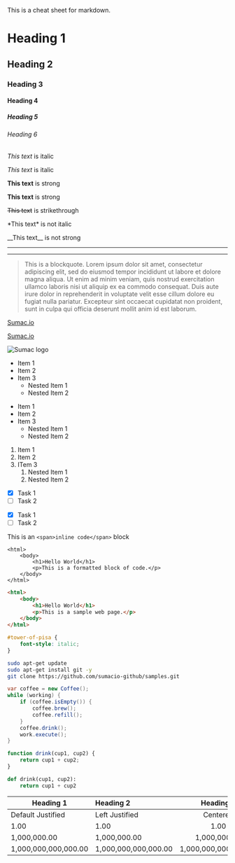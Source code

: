 This is a cheat sheet for markdown.

<!-- Headings -->
# Heading 1
## Heading 2
### Heading 3
#### Heading 4
##### Heading 5
###### Heading 6

<!-- Italics -->
*This text* is italic

_This text_ is italic

<!-- Strong -->
**This text** is strong

__This text__ is strong

<!-- Strikethrough -->
~~This text~~ is strikethrough

<!-- Escape Characters -->
\*This text\* is not italic

\_\_This text\_\_ is not strong

<!-- Horizontal Rule -->
___
---

<!-- Blockquote -->
> This is a blockquote. Lorem ipsum dolor sit amet, consectetur adipiscing elit, sed do eiusmod tempor incididunt ut labore et dolore magna aliqua. Ut enim ad minim veniam, quis nostrud exercitation ullamco laboris nisi ut aliquip ex ea commodo consequat. Duis aute irure dolor in reprehenderit in voluptate velit esse cillum dolore eu fugiat nulla pariatur. Excepteur sint occaecat cupidatat non proident, sunt in culpa qui officia deserunt mollit anim id est laborum.

<!-- Links -->
[Sumac.io](https://github.com/sumacio-github)

[Sumac.io](https://github.com/sumacio-github "Hover over title")

<!-- Images -->
![Sumac logo](https://avatars0.githubusercontent.com/u/54295791?s=200&v=4)

<!-- Unordered List -->
* Item 1
* Item 2
* Item 3
    * Nested Item 1
    * Nested Item 2
- Item 1
- Item 2
- Item 3
    - Nested Item 1
    - Nested Item 2

<!-- Ordered List -->
1. Item 1
1. Item 2
1. ITem 3
    1. Nested Item 1
    1. Nested Item 2

<!-- Task List -->
* [x] Task 1
* [ ] Task 2
- [x] Task 1
- [ ] Task 2

<!-- Inline Code -->
This is an `<span>inline code</span>` block

<!-- Code Block -->
```
<html>
    <body>
        <h1>Hello World</h1>
        <p>This is a formatted block of code.</p>
    </body>
</html>
```
```html
<html>
    <body>
        <h1>Hello World</h1>
        <p>This is a sample web page.</p>
    </body>
</html>
```
```css
#tower-of-pisa {
    font-style: italic;
}
```
```bash
sudo apt-get update
sudo apt-get install git -y
git clone https://github.com/sumacio-github/samples.git
```
```java
var coffee = new Coffee();
while (working) {
    if (coffee.isEmpty()) {
        coffee.brew();
        coffee.refill();
    }
    coffee.drink();
    work.execute();
}
```
```javascript
function drink(cup1, cup2) {
    return cup1 + cup2;
}
```
```python
def drink(cup1, cup2):
    return cup1 + cup2
```

<!-- Tables -->
| Heading 1 | Heading 2 | Heading 3 | Heading 4 |
| --------- |:--------- |:---------:| -----------:|
| Default Justified | Left Justified | Centered | Right Justified |
| 1.00 | 1.00 | 1.00 | 1.00 |
| 1,000,000.00 | 1,000,000.00 | 1,000,000.00 | 1,000,000.00 |
| 1,000,000,000,000.00 | 1,000,000,000,000.00 | 1,000,000,000,000.00 | 1,000,000,000,000.00 |
